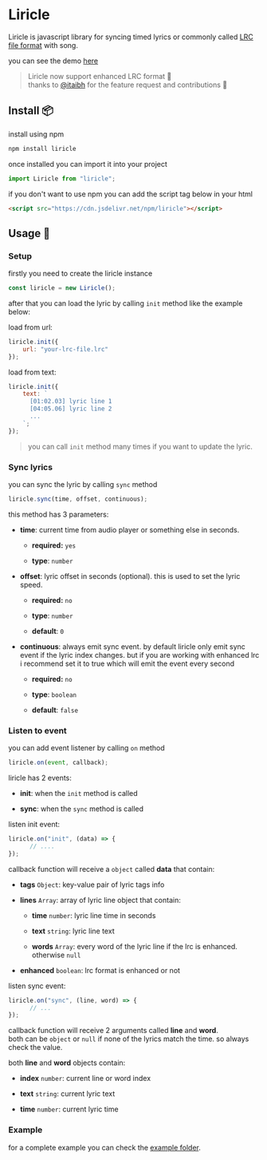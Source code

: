 # Liricle

Liricle is javascript library for syncing timed lyrics or commonly called [LRC file format](https://en.wikipedia.org/wiki/LRC_(file_format)) with song.

you can see the demo [here](https://mcanam.github.io/liricle/)

> Liricle now support enhanced LRC format 🎉  
> thanks to [@itaibh](https://github.com/itaibh) for the feature request and contributions 🤘

## Install 📦

install using npm

``` bash
npm install liricle
```

once installed you can import it into your project

``` javascript
import Liricle from "liricle";
```

if you don't want to use npm you can add the script tag below in your html

``` html
<script src="https://cdn.jsdelivr.net/npm/liricle"></script>
```

## Usage 🚀

### Setup

firstly you need to create the liricle instance

``` javascript
const liricle = new Liricle();
```

after that you can load the lyric by calling `init` method like the example below:

load from url:

```javascript
liricle.init({
    url: "your-lrc-file.lrc"
});
```

load from text:

```javascript
liricle.init({
    text: `
      [01:02.03] lyric line 1
      [04:05.06] lyric line 2
      ...
    `;
});
```

> you can call `init` method many times if you want to update the lyric.  

### Sync lyrics

you can sync the lyric by calling `sync` method

``` javascript
liricle.sync(time, offset, continuous);
```

this method has 3 parameters:

- **time**: current time from audio player or something else in seconds.

  - **required:** `yes`

  - **type**: `number`

- **offset**: lyric offset in seconds (optional). this is used to set the lyric speed.

  - **required:** `no`

  - **type**: `number`

  - **default**: `0`

- **continuous**: always emit sync event. by default liricle only emit sync event if the lyric index changes. but if you are working with enhanced lrc i recommend set it to true which will emit the event every second

  - **required:** `no`

  - **type**: `boolean`

  - **default**: `false`

### Listen to event

you can add event listener by calling `on` method

``` javascript
liricle.on(event, callback);
```

liricle has 2 events:

- **init**: when the `init` method is called

- **sync**: when the `sync` method is called

listen init event:

``` javascript
liricle.on("init", (data) => {
      // ....
});
```

callback function will receive a `object` called **data** that contain:

- **tags** `Object`: key-value pair of lyric tags info

- **lines** `Array`: array of lyric line object that contain:

  - **time** `number`: lyric line time in seconds

  - **text** `string`: lyric line text

  - **words** `Array`: every word of the lyric line if the lrc is enhanced. otherwise `null`

- **enhanced** `boolean`: lrc format is enhanced or not

listen sync event:

``` javascript
liricle.on("sync", (line, word) => {
      // ...
});
```

callback function will receive 2 arguments called **line** and **word**.  \
both can be `object` or `null` if none of the lyrics match the time. so always check the value.

both **line** and **word** objects contain:

- **index** `number`: current line or word index

- **text** `string`: current lyric text

- **time** `number`: current lyric time

### Example

for a complete example you can check the [example folder](https://github.com/mcanam/liricle/tree/main/example).
